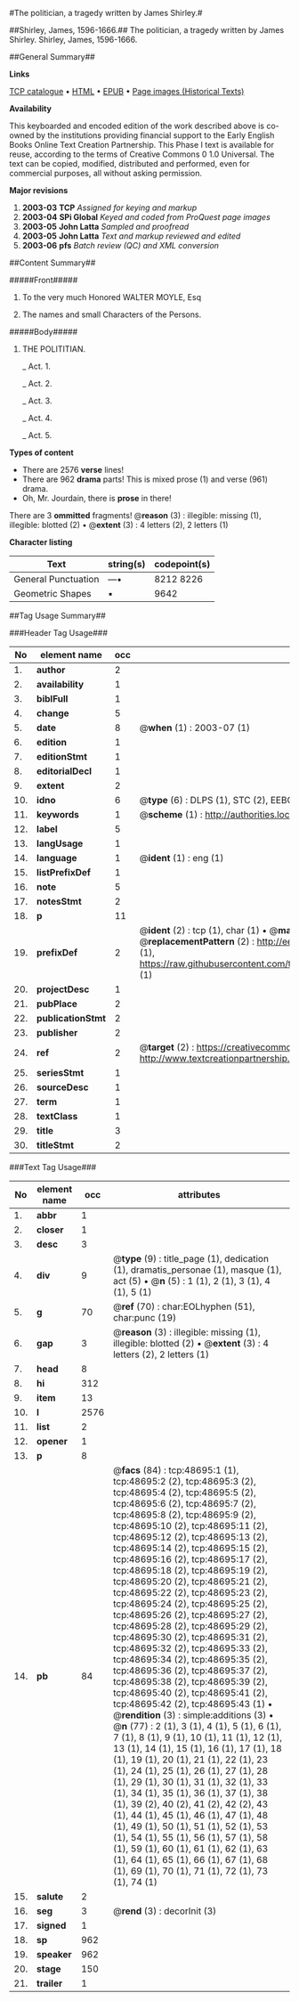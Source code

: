 #The politician, a tragedy written by James Shirley.#

##Shirley, James, 1596-1666.##
The politician, a tragedy written by James Shirley.
Shirley, James, 1596-1666.

##General Summary##

**Links**

[TCP catalogue](http://www.ota.ox.ac.uk/tcp/)  • 
[HTML](http://tei.it.ox.ac.uk/tcp/Texts-HTML/free/A59/A59990.html)  • 
[EPUB](http://tei.it.ox.ac.uk/tcp/Texts-EPUB/free/A59/A59990.epub) • 
[Page images (Historical Texts)](https://data.historicaltexts.jisc.ac.uk/view?pubId=eebo-11761415e&pageId=eebo-11761415e-48695-1)

**Availability**

This keyboarded and encoded edition of the
	       work described above is co-owned by the institutions
	       providing financial support to the Early English Books
	       Online Text Creation Partnership. This Phase I text is
	       available for reuse, according to the terms of Creative
	       Commons 0 1.0 Universal. The text can be copied,
	       modified, distributed and performed, even for
	       commercial purposes, all without asking permission.

**Major revisions**

1. __2003-03__ __TCP__ *Assigned for keying and markup*
1. __2003-04__ __SPi Global__ *Keyed and coded from ProQuest page images*
1. __2003-05__ __John Latta__ *Sampled and proofread*
1. __2003-05__ __John Latta__ *Text and markup reviewed and edited*
1. __2003-06__ __pfs__ *Batch review (QC) and XML conversion*

##Content Summary##

#####Front#####

1. To the very much Honored WALTER MOYLE, Esq

1. The names and small Characters of the Persons.

#####Body#####

1. THE POLITITIAN.

    _ Act. 1.

    _ Act. 2.

    _ Act. 3.

    _ Act. 4.

    _ Act. 5.

**Types of content**

  * There are 2576 **verse** lines!
  * There are 962 **drama** parts! This is mixed prose (1) and verse (961) drama.
  * Oh, Mr. Jourdain, there is **prose** in there!

There are 3 **ommitted** fragments! 
 @__reason__ (3) : illegible: missing (1), illegible: blotted (2)  •  @__extent__ (3) : 4 letters (2), 2 letters (1)

**Character listing**


|Text|string(s)|codepoint(s)|
|---|---|---|
|General Punctuation|—•|8212 8226|
|Geometric Shapes|▪|9642|

##Tag Usage Summary##

###Header Tag Usage###

|No|element name|occ|attributes|
|---|---|---|---|
|1.|__author__|2||
|2.|__availability__|1||
|3.|__biblFull__|1||
|4.|__change__|5||
|5.|__date__|8| @__when__ (1) : 2003-07 (1)|
|6.|__edition__|1||
|7.|__editionStmt__|1||
|8.|__editorialDecl__|1||
|9.|__extent__|2||
|10.|__idno__|6| @__type__ (6) : DLPS (1), STC (2), EEBO-CITATION (1), OCLC (1), VID (1)|
|11.|__keywords__|1| @__scheme__ (1) : http://authorities.loc.gov/ (1)|
|12.|__label__|5||
|13.|__langUsage__|1||
|14.|__language__|1| @__ident__ (1) : eng (1)|
|15.|__listPrefixDef__|1||
|16.|__note__|5||
|17.|__notesStmt__|2||
|18.|__p__|11||
|19.|__prefixDef__|2| @__ident__ (2) : tcp (1), char (1)  •  @__matchPattern__ (2) : ([0-9\-]+):([0-9IVX]+) (1), (.+) (1)  •  @__replacementPattern__ (2) : http://eebo.chadwyck.com/downloadtiff?vid=$1&page=$2 (1), https://raw.githubusercontent.com/textcreationpartnership/Texts/master/tcpchars.xml#$1 (1)|
|20.|__projectDesc__|1||
|21.|__pubPlace__|2||
|22.|__publicationStmt__|2||
|23.|__publisher__|2||
|24.|__ref__|2| @__target__ (2) : https://creativecommons.org/publicdomain/zero/1.0/ (1), http://www.textcreationpartnership.org/docs/. (1)|
|25.|__seriesStmt__|1||
|26.|__sourceDesc__|1||
|27.|__term__|1||
|28.|__textClass__|1||
|29.|__title__|3||
|30.|__titleStmt__|2||


###Text Tag Usage###

|No|element name|occ|attributes|
|---|---|---|---|
|1.|__abbr__|1||
|2.|__closer__|1||
|3.|__desc__|3||
|4.|__div__|9| @__type__ (9) : title_page (1), dedication (1), dramatis_personae (1), masque (1), act (5)  •  @__n__ (5) : 1 (1), 2 (1), 3 (1), 4 (1), 5 (1)|
|5.|__g__|70| @__ref__ (70) : char:EOLhyphen (51), char:punc (19)|
|6.|__gap__|3| @__reason__ (3) : illegible: missing (1), illegible: blotted (2)  •  @__extent__ (3) : 4 letters (2), 2 letters (1)|
|7.|__head__|8||
|8.|__hi__|312||
|9.|__item__|13||
|10.|__l__|2576||
|11.|__list__|2||
|12.|__opener__|1||
|13.|__p__|8||
|14.|__pb__|84| @__facs__ (84) : tcp:48695:1 (1), tcp:48695:2 (2), tcp:48695:3 (2), tcp:48695:4 (2), tcp:48695:5 (2), tcp:48695:6 (2), tcp:48695:7 (2), tcp:48695:8 (2), tcp:48695:9 (2), tcp:48695:10 (2), tcp:48695:11 (2), tcp:48695:12 (2), tcp:48695:13 (2), tcp:48695:14 (2), tcp:48695:15 (2), tcp:48695:16 (2), tcp:48695:17 (2), tcp:48695:18 (2), tcp:48695:19 (2), tcp:48695:20 (2), tcp:48695:21 (2), tcp:48695:22 (2), tcp:48695:23 (2), tcp:48695:24 (2), tcp:48695:25 (2), tcp:48695:26 (2), tcp:48695:27 (2), tcp:48695:28 (2), tcp:48695:29 (2), tcp:48695:30 (2), tcp:48695:31 (2), tcp:48695:32 (2), tcp:48695:33 (2), tcp:48695:34 (2), tcp:48695:35 (2), tcp:48695:36 (2), tcp:48695:37 (2), tcp:48695:38 (2), tcp:48695:39 (2), tcp:48695:40 (2), tcp:48695:41 (2), tcp:48695:42 (2), tcp:48695:43 (1)  •  @__rendition__ (3) : simple:additions (3)  •  @__n__ (77) : 2 (1), 3 (1), 4 (1), 5 (1), 6 (1), 7 (1), 8 (1), 9 (1), 10 (1), 11 (1), 12 (1), 13 (1), 14 (1), 15 (1), 16 (1), 17 (1), 18 (1), 19 (1), 20 (1), 21 (1), 22 (1), 23 (1), 24 (1), 25 (1), 26 (1), 27 (1), 28 (1), 29 (1), 30 (1), 31 (1), 32 (1), 33 (1), 34 (1), 35 (1), 36 (1), 37 (1), 38 (1), 39 (2), 40 (2), 41 (2), 42 (2), 43 (1), 44 (1), 45 (1), 46 (1), 47 (1), 48 (1), 49 (1), 50 (1), 51 (1), 52 (1), 53 (1), 54 (1), 55 (1), 56 (1), 57 (1), 58 (1), 59 (1), 60 (1), 61 (1), 62 (1), 63 (1), 64 (1), 65 (1), 66 (1), 67 (1), 68 (1), 69 (1), 70 (1), 71 (1), 72 (1), 73 (1), 74 (1)|
|15.|__salute__|2||
|16.|__seg__|3| @__rend__ (3) : decorInit (3)|
|17.|__signed__|1||
|18.|__sp__|962||
|19.|__speaker__|962||
|20.|__stage__|150||
|21.|__trailer__|1||
